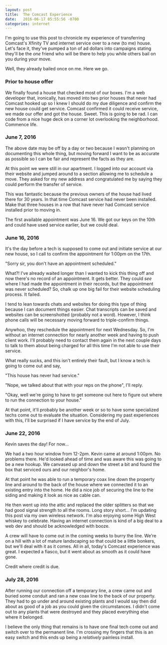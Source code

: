 ```yaml
---
layout: post
title:  The Comcast Experience
date:   2016-06-17 05:55:56 -0700
categories: internet
---
```


I'm going to use this post to chronicle my experience of transferring Comcast's Xfinity TV and internet service over to a new (to me) house. Let's face it, they've pumped a ton of ad dollars into campaigns stating they'll be the *one* friend who will be there to help you while others bail on you during your move.

Well, they already bailed once on me. Here we go.

### Prior to house offer

We finally found a house that checked most of our boxes. I'm a web developer that, ironically, has moved into two prior houses that never had Comcast hooked up so I knew I should do my due diligence and confirm the new house could get service. Comcast confirmed it could receive service, we made our offer and got the house. Sweet. This is going to be rad. I can code from a nice huge deck on a corner lot overlooking the neighborhood. Commence life.

### June 7, 2016

The above date may be off by a day or two because I wasn't planning on documenting this whole thing, but moving forward I want to be as accurate as possible so I can be fair and represent the facts as they are.

At this point we were still in our apartment. I logged into our account via their website and jumped around to a section allowing me to schedule a move. They asked for my new address and congratulated me by saying they could perform the transfer of service.

This was fantastic because the previous owners of the house had lived there for 30 years. In that time Comcast service had never been installed. Make that three houses in a row that have never had Comcast service installed prior to moving in.

The first available appointment was June 16. We got our keys on the 10th and could have used service earlier, but we could deal.

### June 16, 2016

It's the day before a tech is supposed to come out and initiate service at our new house, so I call to confirm the appointment for 1:00pm on the 17th.

"Sorry sir, you don't have an appointment scheduled."

What?! I've already waited longer than I wanted to kick this thing off and now there's no record of an appointment. It gets better. They could *see* where I had made the appointment in their records, but the appointment was never scheduled? So, chalk up one big fail for their website scheduling process. It failed.

I tend to lean towards chats and websites for doing this type of thing because I can document things easier. Chat transcripts can be saved and websites can be screenshotted (probably not a word). However, I think phone calls will be necessary moving forward to triple-confirm things.

Anywhoo, they reschedule the appointment for next Wednesday. So, I'm without an internet connection for nearly another week and having to push client work. I'll probably need to contact them again in the next couple days to talk to them about being charged for all this time I'm not able to use their service.

What really sucks, and this isn't entirely their fault, but I know a tech is going to come out and say,

"This house has never had service."

"Nope, we talked about that with your reps on the phone", I'll reply.

"Okay, well we're going to have to get someone out here to figure out where to run the connection to your house."

At that point, it'll probably be another week or so to have some specialized techs come out to evaluate the situation. Considering my past experiences with this, I'll be surprised if I have service by the end of July.

### June 22, 2016

Kevin saves the day! For now...

We had a two hour window from 12-2pm. Kevin came at around 1:00pm. No problems there. He'd looked ahead of time and was aware this was going to be a new hookup. We canvased up and down the street a bit and found the box that serviced ours and our neighbor's home.

At that point he was able to run a temporary coax line down the property line and around to the back of the house where we connected it to an existing entry into the home. He did a nice job of securing the line to the siding and making it look as nice as cable can.

He then went up into the attic and replaced the older splitters so that we had good signal strength to all the rooms. Long story short... I'm updating this post via my own wireless network. I'm also enjoying some High West whiskey to celebrate. Having an internet connection is kind of a big deal to a web dev and should be acknowledged with booze.

A crew will have to come out in the coming weeks to burry the line. We're on a hill with a lot of mature landscaping so that could be a little bonkers, but we'll deal with it as it comes. All in all, today's Comcast experience was great. I expected a fiasco, but it went about as smooth as it could have gone.

Credit where credit is due. 

### July 28, 2016

After running our connection off a temporary line, a crew came out and buried some conduit and ran a new coax line to the back of our property. They had to go under and around existing plants and I would say then did about as good of a job as you could given the circumstances. I didn't come out to any plants that were destroyed and they placed everything else where it belonged.

I believe the only thing that remains is to have one final tech come out and switch over to the permanent line. I'm crossing my fingers that this is an easy switch and this ends up being a _relatively_ painless install.
